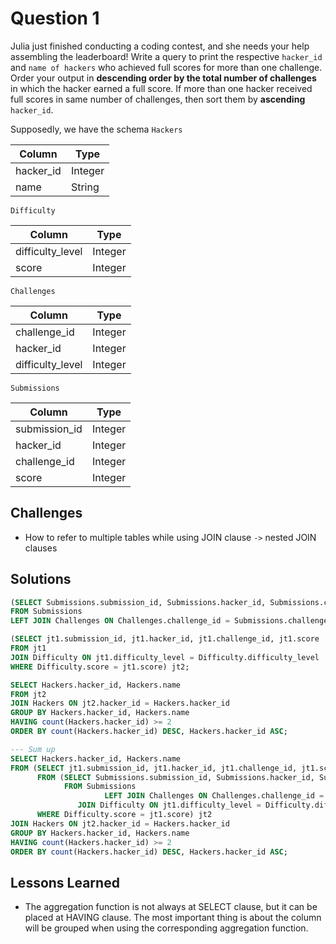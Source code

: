 # Question 1

Julia just finished conducting a coding contest, and she needs your help assembling the leaderboard! Write a query to print the respective ``hacker_id`` and ``name of hackers`` who achieved full scores for more than one challenge. Order your output in **descending order by the total number of challenges** in which the hacker earned a full score. If more than one hacker received full scores in same number of challenges, then sort them by **ascending** ``hacker_id``.

Supposedly, we have the schema ``Hackers``

| Column    | Type    |
| --------- | ------- |
| hacker_id | Integer |
| name      | String  |

``Difficulty``

| Column           | Type    |
| ---------------- | ------- |
| difficulty_level | Integer |
| score            | Integer |

``Challenges``

| Column           | Type    |
| ---------------- | ------- |
| challenge_id     | Integer |
| hacker_id        | Integer |
| difficulty_level | Integer |

``Submissions``

| Column        | Type    |
| ------------- | ------- |
| submission_id | Integer |
| hacker_id     | Integer |
| challenge_id  | Integer |
| score         | Integer |

## Challenges

* How to refer to multiple tables while using JOIN clause ``->`` nested JOIN clauses

## Solutions

```sql
(SELECT Submissions.submission_id, Submissions.hacker_id, Submissions.challenge_id, Submissions.score, Challenges.difficulty_level
FROM Submissions
LEFT JOIN Challenges ON Challenges.challenge_id = Submissions.challenge_id) jt1;

(SELECT jt1.submission_id, jt1.hacker_id, jt1.challenge_id, jt1.score
FROM jt1
JOIN Difficulty ON jt1.difficulty_level = Difficulty.difficulty_level
WHERE Difficulty.score = jt1.score) jt2;

SELECT Hackers.hacker_id, Hackers.name
FROM jt2
JOIN Hackers ON jt2.hacker_id = Hackers.hacker_id
GROUP BY Hackers.hacker_id, Hackers.name
HAVING count(Hackers.hacker_id) >= 2
ORDER BY count(Hackers.hacker_id) DESC, Hackers.hacker_id ASC;

--- Sum up
SELECT Hackers.hacker_id, Hackers.name
FROM (SELECT jt1.submission_id, jt1.hacker_id, jt1.challenge_id, jt1.score
      FROM (SELECT Submissions.submission_id, Submissions.hacker_id, Submissions.challenge_id, Submissions.score, Challenges.difficulty_level
            FROM Submissions
                     LEFT JOIN Challenges ON Challenges.challenge_id = Submissions.challenge_id) jt1
               JOIN Difficulty ON jt1.difficulty_level = Difficulty.difficulty_level
      WHERE Difficulty.score = jt1.score) jt2
JOIN Hackers ON jt2.hacker_id = Hackers.hacker_id
GROUP BY Hackers.hacker_id, Hackers.name
HAVING count(Hackers.hacker_id) >= 2
ORDER BY count(Hackers.hacker_id) DESC, Hackers.hacker_id ASC;
```

## Lessons Learned

* The aggregation function is not always at SELECT clause, but it can be placed at HAVING clause. The most important thing is about the column will be grouped when using the corresponding aggregation function.